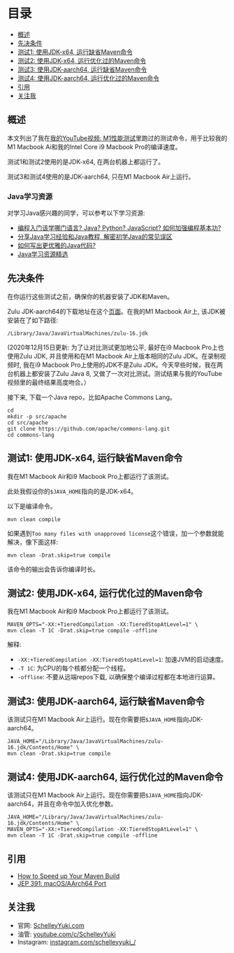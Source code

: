 # 目录
- [概述](#概述)
- [先决条件](#先决条件)
- [测试1: 使用JDK-x64, 运行缺省Maven命令](#测试1-使用JDK-x64-运行缺省Maven命令)
- [测试2: 使用JDK-x64, 运行优化过的Maven命令](#测试2-使用JDK-x64-运行优化过的Maven命令)
- [测试3: 使用JDK-aarch64, 运行缺省Maven命令](#测试3-使用JDK-aarch64-运行缺省Maven命令)
- [测试4: 使用JDK-aarch64, 运行优化过的Maven命令](#测试4-使用JDK-aarch64-运行优化过的Maven命令)
- [引用](#引用)
- [关注我](#关注我)

## 概述
本文列出了我在[我的YouTube视频: M1性能测试](https://youtu.be/o6q8zPmfVLU)里跑过的测试命令，用于比较我的M1 Macbook Ai和我的Intel Core i9 Macbook Pro的编译速度。

测试1和测试2使用的是JDK-x64, 在两台机器上都运行了。

测试3和测试4使用的是JDK-aarch64, 只在M1 Macbook Air上运行。

### Java学习资源
对学习Java感兴趣的同学，可以参考以下学习资源:
- [编程入门该学哪门语言? Java? Python? JavaScript? 如何加强编程基本功?](https://youtu.be/6B9Olpve4n0)
- [分享Java学习经验和Java教程, 解密初学Java的常见误区](https://youtu.be/IFDjrK2y5s4)
- [如何写出更优雅的Java代码?](https://youtu.be/x4z3K0BsrwM)
- [Java学习资源精选](https://schelleyyuki.com/learn-java)

## 先决条件
在你运行这些测试之前，确保你的机器安装了JDK和Maven。

Zulu JDK-aarch64的下载地址在这个[页面](https://www.azul.com/downloads/zulu-community/?os=macos&architecture=arm-64-bit&package=jdk)。在我的M1 Macbook Air上, 该JDK被安装在了如下路径: 
```
/Library/Java/JavaVirtualMachines/zulu-16.jdk
```

(2020年12月15日更新: 为了让对比测试更加地公平, 最好在i9 Macbook Pro上也使用Zulu JDK, 并且使用和在M1 Macbook Air上版本相同的Zulu JDK。在录制视频时, 我在i9 Macbook Pro上使用的JDK不是Zulu JDK。今天早些时候，我在两台机器上都安装了Zulu Java 8, 又做了一次对比测试。测试结果与我的YouTube视频里的最终结果高度吻合。）

接下来, 下载一个Java repo，比如Apache Commons Lang。
```
cd
mkdir -p src/apache
cd src/apache
git clone https://github.com/apache/commons-lang.git
cd commons-lang
```
## 测试1: 使用JDK-x64, 运行缺省Maven命令

我在M1 Macbook Air和i9 Macbook Pro上都运行了该测试。

此处我假设你的`$JAVA_HOME`指向的是JDK-x64。

以下是编译命令。
```
mvn clean compile
```

如果遇到`Too many files with unapproved license`这个错误，加一个参数就能解决，像下面这样: 
```
mvn clean -Drat.skip=true compile
```

该命令的输出会告诉你编译时长。

## 测试2: 使用JDK-x64, 运行优化过的Maven命令

我在M1 Macbook Air和i9 Macbook Pro上都运行了该测试。

```
MAVEN_OPTS="-XX:+TieredCompilation -XX:TieredStopAtLevel=1" \
mvn clean -T 1C -Drat.skip=true compile -offline
```

解释:
- `-XX:+TieredCompilation -XX:TieredStopAtLevel=1`: 加速JVM的启动速度。
- `-T 1C`: 为CPU的每个核都分配一个线程。
- `-offline`: 不要从远端repos下载, 以确保整个编译过程都在本地进行运算。

## 测试3: 使用JDK-aarch64, 运行缺省Maven命令

该测试只在M1 Macbook Air上运行。现在你需要把`$JAVA_HOME`指向JDK-aarch64。
```
JAVA_HOME="/Library/Java/JavaVirtualMachines/zulu-16.jdk/Contents/Home" \
mvn clean -Drat.skip=true compile
```

## 测试4: 使用JDK-aarch64, 运行优化过的Maven命令

该测试只在M1 Macbook Air上运行。现在你需要把`$JAVA_HOME`指向JDK-aarch64，并且在命令中加入优化参数。

```
JAVA_HOME="/Library/Java/JavaVirtualMachines/zulu-16.jdk/Contents/Home" \
MAVEN_OPTS="-XX:+TieredCompilation -XX:TieredStopAtLevel=1" \
mvn clean -T 1C -Drat.skip=true compile -offline
```

## 引用
- [How to Speed up Your Maven Build](https://www.jrebel.com/blog/how-to-speed-up-your-maven-build)
- [JEP 391: macOS/AArch64 Port](https://bugs.openjdk.java.net/browse/JDK-8251280)

## 关注我
- 官网: [SchelleyYuki.com](https://schelleyyuki.com)
- 油管: [youtube.com/c/SchelleyYuki](https://www.youtube.com/c/SchelleyYuki)
- Instagram: [instagram.com/schelleyyuki_/](https://www.instagram.com/schelleyyuki_/)

